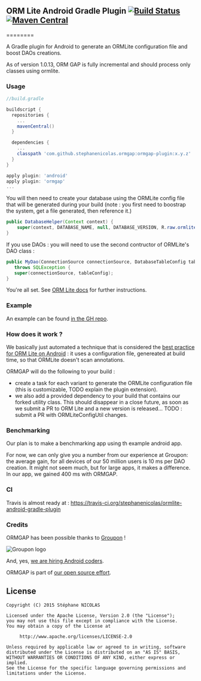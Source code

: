 ORM Lite Android Gradle Plugin [![Build Status](https://travis-ci.org/stephanenicolas/ormlite-android-gradle-plugin.svg?branch=master)](https://travis-ci.org/stephanenicolas/ormlite-android-gradle-plugin)[![Maven Central](https://maven-badges.herokuapp.com/maven-central/com.github.stephanenicolas.ormgap/ormgap-plugin/badge.svg)](https://maven-badges.herokuapp.com/maven-central/com.github.stephanenicolas.ormgap/ormgap-plugin)
--------
========

A Gradle plugin for Android to generate an ORMLite configuration file and boost DAOs creations.

As of version 1.0.13, ORM GAP is fully incremental and should process only classes using ormlite.

### Usage 

```groovy
//build.gradle

buildscript {
  repositories {
    ...
    mavenCentral()
  }

  dependencies {
    ...
    classpath 'com.github.stephanenicolas.ormgap:ormgap-plugin:x.y.z'
  }
}

apply plugin: 'android'
apply plugin: 'ormgap'
...

```

You will then need to create your database using the ORMLite config file that will be generated during your build (note : you first need to boostrap the system, get a file generated, then reference it.)

```java
public DatabaseHelper(Context context) {
    super(context, DATABASE_NAME, null, DATABASE_VERSION, R.raw.ormlite_config);
}
```

If you use DAOs : you will need to use the second contructor of ORMLite's DAO class : 
```java
public MyDao(ConnectionSource connectionSource, DatabaseTableConfig tableConfig)
   throws SQLException {
   super(connectionSource, tableConfig);
}
```

You're all set. 
See [ORM Lite docs](http://ormlite.com/javadoc/ormlite-core/doc-files/ormlite.html#Top) for further instructions.


### Example

An example can be found [in the GH repo](https://github.com/stephanenicolas/ormlite-android-gradle-plugin/tree/master/ormgap-example).

### How does it work ? 

We basically just automated a technique that is considered the [best practice for ORM Lite on Android](http://ormlite.com/javadoc/ormlite-core/doc-files/ormlite_4.html#Config-Optimization) : it uses a configuration file, genereated at build time, so that ORMLite doesn't scan annotations.

ORMGAP will do the following to your build : 
* create a task for each variant to generate the ORMLite configuration file (this is customizable, TODO explain the plugin extension).
* we also add a provided dependency to your build that contains our forked utility class. This should disappear in a close future, as soon as we submit a PR to ORM Lite and a new version is released... TODO : submit a PR with ORMLiteConfigUtil changes.

### Benchmarking

Our plan is to make a benchmarking app using th example android app.

For now, we can only give you a number from our experience at Groupon: the average gain, for all devices of our 50 million users is 10 ms per DAO creation. It might not seem much, but for large apps, it makes a difference. In our app, we gained 400 ms with ORMGAP.

### CI

Travis is almost ready at : https://travis-ci.org/stephanenicolas/ormlite-android-gradle-plugin

### Credits

ORMGAP has been possible thanks to [Groupon](http://groupon.com) ! 

<img src="https://avatars2.githubusercontent.com/u/206233?v=3&s=70" alt="Groupon logo"/>

And, yes, [we are hiring Android coders](https://jobs.groupon.com/careers/engineering/).

ORMGAP is part of [our open source effort](https://github.com/groupon). 

License
-------

	Copyright (C) 2015 Stéphane NICOLAS

	Licensed under the Apache License, Version 2.0 (the "License");
	you may not use this file except in compliance with the License.
	You may obtain a copy of the License at
	
	     http://www.apache.org/licenses/LICENSE-2.0
	
	Unless required by applicable law or agreed to in writing, software
	distributed under the License is distributed on an "AS IS" BASIS,
	WITHOUT WARRANTIES OR CONDITIONS OF ANY KIND, either express or implied.
	See the License for the specific language governing permissions and
	limitations under the License.
